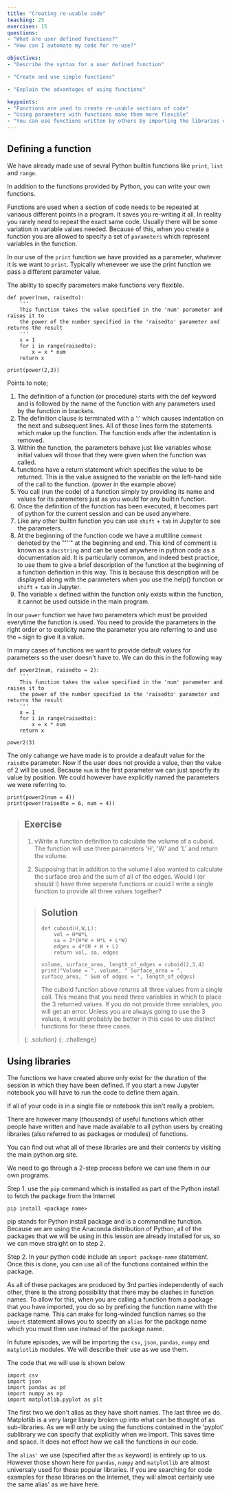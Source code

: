 ```yaml
---
title: "Creating re-usable code"
teaching: 25
exercises: 15
questions:
- "What are user defined functions?"
- "How can I automate my code for re-use?" 

objectives:
- "Describe the syntax for a user defined function"

- "Create and use simple functions" 

- "Explain the advantages of using functions"

keypoints:
- "Functions are used to create re-usable sections of code"
- "Using parameters with functions make them more flexible"
- "You can use functions written by others by importing the libraries containing them into your code"
---
```


## Defining a function

We have already made use of sevral Python builtin functions like `print`, `list` and `range`. 

In addition to the functions provided by Python, you can write your own functions.

Functions are used when a section of code needs to be repeated at variaous different points in a program. It saves you re-writing it all. In reality you rarely need to repeat the exact same code. Usually there will be some variation in variable values needed. Because of this, when you create a function you are allowed to specify a set of `parameters` which represent variables in the function.

In our use of the `print` function we have provided as a parameter, whatever it is we want to `print`. Typically wheneveer we use the print function we pass a different parameter value.

The ability to specify parameters make functions very flexible.

~~~
def power(num, raisedto):
    ''' 
    This function takes the value specified in the 'num' parameter and raises it to
    the power of the number specified in the 'raisedto' parameter and returns the result
    '''
    x = 1
    for i in range(raisedto):
        x = x * num
    return x

print(power(2,3))
~~~

Points to note;

1.	The definition of a function (or procedure) starts with the def keyword and is followed by the name of the function with any parameters used by the function in brackets. 
2.	The definition clause is terminated with a ‘:’ which causes indentation on the next and subsequent lines. All of these lines form the statements which make up the function. The function ends after the indentation is removed.
3.	Within the function, the parameters behave just like variables whose initial values will those that they were given when the function was called. 
4.	functions have a return statement which specifies the value to be returned. This is the value assigned to the variable on the left-hand side of the call to the function. (power in the example above)
5.	You call (run the code) of a function simply by providing its name and values for its parameters just as you would for any builtin function.
6.  Once the definition of the function has been executed, it becomes part of python for the current session and can be used anywhere. 
7. Like any other builtin function you can use `shift` + `tab` in Jupyter to see the parameters. 
8. At the beginning of the function code we have a multiline  `comment` denoted by the "'''" at the beginning and end. This kind of comment is known as a `docstring` and can be used anywhere in python code as a documentation aid. It is particularly common, and indeed best practice, to use them to give a brief description of the function at the beginning of a function definition in this way. This is because this description will be displayed along with the parameters when you use the help() function or `shift` + `tab` in Jupyter.
9. The variable `x` defined within the function only exists within the function, it cannot be used outside in the main program.


In our `power` function we have two parameters which must be provided everytime the function is used. You need to  provide the parameters in the right order or to explicity name the parameter you are referring to and use the `=` sign to give it a value.

In many cases of functions we want to provide default values for parameters so the user doesn't have to. We can do this in the following way


~~~
def power2(num, raisedto = 2):
    ''' 
    This function takes the value specified in the 'num' parameter and raises it to
    the power of the number specified in the 'raisedto' parameter and returns the result
    '''
    x = 1
    for i in range(raisedto):
        x = x * num
    return x

power2(3)
~~~

The only cahange we have made is to provide a deafault value for the `raisdto` parameter. Now if the user does not provide a value, then the value of 2 will be used. Because `num` is the first parameter we can just specifiy its value by position. We could however have explicitly named the parameters we were referring to. 

~~~
print(power2(num = 4))
print(power(raisedto = 6, num = 4))
~~~

> ## Exercise
> 
> 1. vWrite a function definition to calculate the volume of a cuboid. The function will use three parameters 'H', 'W' and 'L' and return the volume.
> 
> 2. Supposing that in addition to the volume I also wanted to calculate the surface area and the sum of all of the edges. Would I (or should I) have three seperate functions or could I write a single function to provide all three values together?
> 
> > ## Solution
> > 
> > ~~~
> > def cuboid(H,W,L):
> >     vol = H*W*L
> >     sa = 2*(H*W + H*L + L*W)
> >     edges = 4*(H + W + L)
> >     return vol, sa, edges
> > 
> > volume, surface_area, length_of_edges = cuboid(2,3,4)
> > print("Volume = ", volume, " Surface_area = ", surface_area, " Sum of edges = ", length_of_edges)
> > ~~~
> > 
> > The cuboid function above returns all three values from a single call. This means that you need three variables in which to place the 3 returned values. If you do not provide three variables, you will get an error.
> > Unless you are always going to use the 3 values, it would probably be better in this case to use distinct functions for these three cases.
> > 
> {: .solution}
{: .challenge}

## Using libraries

The functions we have created above only exist for the duration of the session in which they have been defined. If you start a new Jupyter notebook you will have to run the code to define them again.

If all of your code is in a single file or notebook this isn't really a problem.

There are however many (thousands) of useful functions which other people have written and have made available to all python users by creating libraries (also referred to as packages or modules) of functions. 

You can find out what all of these libraries are and their contents by visiting the main python.org site. 

We need to go through a 2-step process before we can use them in our own programs.

Step 1.  use the `pip` command which is installed as part of the Python install to fetch the package from the Internet

~~~
pip install <package name>
~~~

pip stands for Python install package and is a commandline function. Because we are using the Anaconda distribution of Python, all of the packages that we will be using in this lesson are already installed for us, so we can move straight on to step 2.

Step 2. In your python code include an `import package-name` statement. Once this is done, you can use all of the functions contained within the package.

As all of these packages are produced by 3rd parties independently of each other, there is the strong possibility that there may be clashes in function names. To allow for this, when you are calling a function from a package that you have imported, you do so by prefixing the function name with the package name. This can make for long-winded function names so the `import` statement allows you to specify an `alias` for the package name which you must then use instead of the package name.

In future episodes, we will be importing the `csv`, `json`, `pandas`, `numpy` and `matplotlib` modules. We will describe their use as we use them.

The code that we will use is shown below

~~~
import csv
import json
import pandas as pd
import numpy as np
import matplotlib.pyplot as plt

~~~

The first two we don't alias as they have short names. The last three we do. Matplotlib is a very large library broken up into what can be thought of as sub-libraries. As we will only be using the functions contained in the 'pyplot' sublibrary we can specify that explicitly when we import. This saves time and space. It does not effect how we call the functions in our code.

The `alias'` we use (specified after the `as` keyword) is entirely up to us. However those shown here for `pandas`, `numpy` and `matplotlib` are almost universaly used for these popular libraries. If you are searching for code examples for these libraries on the Internet, they will almost certainly use the same alias' as we have here. 

